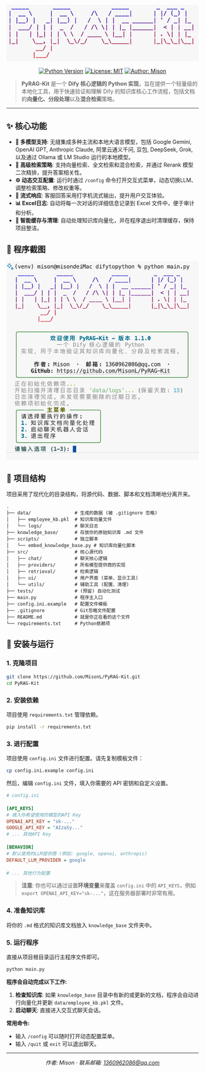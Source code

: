 <div align="center">

![Logo](imgs/logo.jpg)

</div>

<div align="center">

[![Python Version](https://img.shields.io/badge/Python-3.9%2B-blue.svg)](https://www.python.org/)
[![License: MIT](https://img.shields.io/badge/License-MIT-yellow.svg)](https://opensource.org/licenses/MIT)
[![Author: Mison](https://img.shields.io/badge/Author-Mison-brightgreen)](mailto:1360962086@qq.com)

</div>

> **PyRAG-Kit** 是一个 **Dify 核心逻辑的 Python 实现**，旨在提供一个轻量级的本地化工具，用于快速验证和理解 Dify 的知识库核心工作流程，包括文档的**向量化、分段处理**以及**混合检索**策略。

---

## ✨ 核心功能

- **🔌 多模型支持**: 无缝集成多种主流和本地大语言模型，包括 Google Gemini, OpenAI GPT, Anthropic Claude, 阿里云通义千问, 豆包, DeepSeek, Grok, 以及通过 Ollama 或 LM Studio 运行的本地模型。
- **🚀 高级检索策略**: 支持向量检索、全文检索和混合检索，并通过 Rerank 模型二次精排，提升答案相关性。
- **⚙️ 动态交互配置**: 运行时通过 `/config` 命令打开交互式菜单，动态切换LLM、调整检索策略、修改权重等。
- **📄 流式响应**: 客服回答采用打字机流式输出，提升用户交互体验。
- **📊 Excel日志**: 自动将每一次对话的详细信息记录到 Excel 文件中，便于审计和分析。
- **🧹 智能缓存与清理**: 自动处理知识库向量化，并在程序退出时清理缓存，保持项目整洁。

## 📸 程序截图

![Main Screenshot](imgs/main.jpg)


## 📂 项目结构

项目采用了现代化的目录结构，将源代码、数据、脚本和文档清晰地分离开来。

```
.
├── data/                # 生成的数据 (被 .gitignore 忽略)
│   ├── employee_kb.pkl  # 知识库向量文件
│   └── logs/            # 聊天日志
├── knowledge_base/      # 存放你的原始知识库 .md 文件
├── scripts/             # 独立脚本
│   └── embed_knowledge_base.py # 知识库向量化脚本
├── src/                 # 核心源代码
│   ├── chat/            # 聊天核心逻辑
│   ├── providers/       # 所有模型提供商的实现
│   ├── retrieval/       # 检索逻辑
│   ├── ui/              # 用户界面 (菜单、显示工具)
│   └── utils/           # 辅助工具 (配置、清理)
├── tests/               # (预留) 自动化测试
├── main.py              # 程序主入口
├── config.ini.example   # 配置文件模板
├── .gitignore           # Git忽略文件配置
├── README.md            # 就是你正在看的这个文件
└── requirements.txt     # Python依赖项
```

## 🚀 安装与运行

### 1. 克隆项目

```bash
git clone https://github.com/MisonL/PyRAG-Kit.git
cd PyRAG-Kit
```

### 2. 安装依赖

项目使用 `requirements.txt` 管理依赖。

```bash
pip install -r requirements.txt
```

### 3. 进行配置

项目使用 `config.ini` 文件进行配置。请先复制模板文件：

```bash
cp config.ini.example config.ini
```

然后，编辑 `config.ini` 文件，填入你需要的 API 密钥和自定义设置。

```ini
# config.ini

[API_KEYS]
# 填入你希望使用的模型的API Key
OPENAI_API_KEY = "sk-..."
GOOGLE_API_KEY = "AIzaSy..."
# ... 其他API Key

[BEHAVIOR]
# 默认使用的LLM提供商 (例如: google, openai, anthropic)
DEFAULT_LLM_PROVIDER = google

# ... 其他行为配置
```

> **注意**: 你也可以通过设置**环境变量**来覆盖 `config.ini` 中的 `API_KEYS`，例如 `export OPENAI_API_KEY="sk-..."`，这在服务器部署时非常有用。

### 4. 准备知识库

将你的 `.md` 格式的知识库文档放入 `knowledge_base` 文件夹中。

### 5. 运行程序

直接从项目根目录运行主程序文件即可。

```bash
python main.py
```

**程序会自动完成以下工作:**
1.  **检查知识库**: 如果 `knowledge_base` 目录中有新的或更新的文档，程序会自动进行向量化并更新 `data/employee_kb.pkl` 文件。
2.  **启动聊天**: 直接进入交互式聊天会话。

**常用命令:**
-   输入 `/config` 可以随时打开动态配置菜单。
-   输入 `/quit` 或 `exit` 可以退出聊天。

---

<div align="center">

*作者: Mison* · *联系邮箱: 1360962086@qq.com*

</div>
